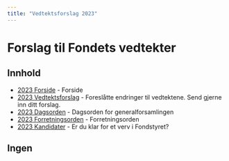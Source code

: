 ```yaml
---
title: "Vedtektsforslag 2023"
---
```


# Forslag til Fondets vedtekter

## Innhold
* [2023 Forside](/wiki/online/generalforsamlingen/ekstrav23)   - Forside
* [2023 Vedtektsforslag](/wiki/online/generalforsamlingen/ekstrav23/vedtekstforslag) - Foreslåtte endringer til vedtektene. Send gjerne inn ditt forslag.
* [2023 Dagsorden](/wiki/online/generalforsamlingen/ekstrav23/dagsorden-23) - Dagsorden for generalforsamlingen
* [2023 Forretningsorden](/wiki/online/generalforsamlingen/ekstrav23/forretningsorden-2023) - Forretningsorden
* [2023 Kandidater](/wiki/online/generalforsamlingen/ekstrav23/valg) - Er du klar for et verv i Fondstyret? 


## Ingen